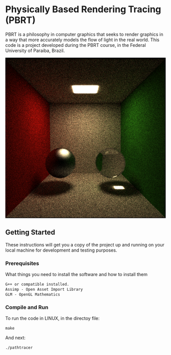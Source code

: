 # Physically Based Rendering Tracing (PBRT)

PBRT is a philosophy in computer graphics that seeks to render graphics in a way that more accurately models
the flow of light in the real world. This code is a project developed during the PBRT course, in the 
Federal University of Paraiba, Brazil.

![demo](./demo.png)

 ## Getting Started
 
 These instructions will get you a copy of the project up and running on your local machine for development and testing purposes.
 
 ### Prerequisites
 
 What things you need to install the software and how to install them
 
 ```
 G++ or compatible installed.
 Assimp - Open Asset Import Library
 GLM - OpenGL Mathematics
 ```
 
 ### Compile and Run
 
 To run the code in LINUX, in the directoy file:
 
 ```
 make
 ```
 
 And next:
 
 ```
 ./pathtracer
 ```
